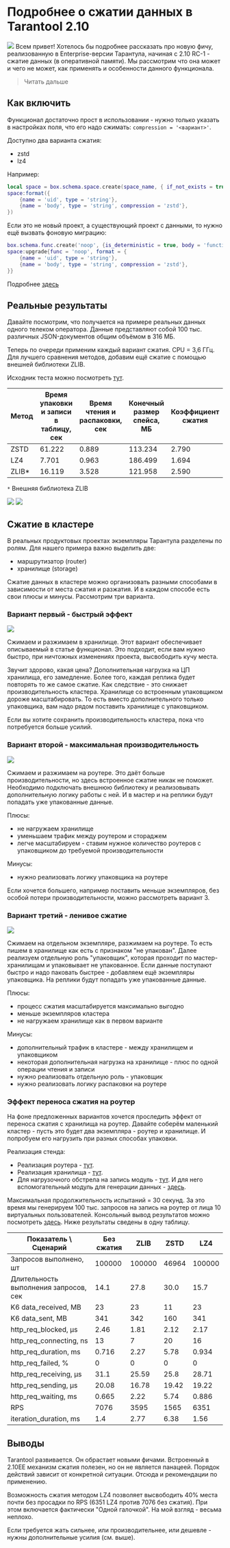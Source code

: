 # Подробнее о сжатии данных в Tarantool 2.10
![](1_2.png)
Всем привет! Хотелось бы подробнее рассказать про новую фичу, реализованную в Enterprise-версии
Тарантула, начиная с 2.10 RC-1 - сжатие данных (в оперативной памяти). Мы рассмотрим
что она может и чего не может, как применять и особенности данного функционала.

> Читать дальше

## Как включить
Функционал достаточно прост в использовании - нужно только указать в настройках
поля, что его надо сжимать: `compression = '<вариант>'`.

Доступно два варианта сжатия:
* zstd
* lz4

Например:
```lua
local space = box.schema.space.create(space_name, { if_not_exists = true })
space:format({
    {name = 'uid', type = 'string'},
    {name = 'body', type = 'string', compression = 'zstd'},
})
```

Если это не новый проект, а существующий проект с данными, то нужно ещё вызвать фоновую
миграцию:
```lua
box.schema.func.create('noop', {is_deterministic = true, body = 'function(t) return t end'})
space:upgrade{func = 'noop', format = {
    {name = 'uid', type = 'string'},
    {name = 'body', type = 'string', compression = 'zstd'},
}}
```

Подробнее [здесь](https://www.tarantool.io/en/enterprise_doc/tuple_compression/)

## Реальные результаты
Давайте посмотрим, что получается на примере реальных данных одного телеком оператора.
Данные представляют собой 100 тыс. различных JSON-документов общим объёмом в 316 МБ.


Теперь по очереди применим каждый вариант сжатия. CPU = 3,6 ГГц. Для лучшего сравнения
методов, добавим ещё сжатие с помощью внешней библиотеки ZLIB.

Исходник теста можно посмотреть [тут](https://github.com/a1div0/habr-post-tnt-compress/blob/master/one_instance.lua).

| Метод | Время упаковки и записи в таблицу, сек | Время чтения и распаковки, сек | Конечный размер спейса, МБ | Коэффициент сжатия | Сжатие, % |
| ----- | ------ | ---- | ---- | ---- | ---- |
| ZSTD | 61.222 | 0.889 | 113.234 | 2.790 | 64.16 |
| LZ4 | 7.701 | 0.963 | 186.499 | 1.694 | 40.97 |
| ZLIB* | 16.119 | 3.528 | 121.958 | 2.590 | 61.40 |

`*` Внешняя библиотека ZLIB

![](5.png)
![](6.png)

## Сжатие в кластере
В реальных продуктовых проектах экземпляры Тарантула разделены по ролям. Для
нашего примера важно выделить две:
* маршрутизатор (router)
* хранилище (storage)

Сжатие данных в кластере можно организовать разными способами в зависимости от места сжатия и разжатия. И в каждом
способе есть свои плюсы и минусы. Рассмотрим три варианта.

### Вариант первый - быстрый эффект
![](4.png)

Сжимаем и разжимаем в хранилище. Этот вариант обеспечивает описываемый в статье
функционал. Это подходит, если вам нужно быстро, при ничтожных изменениях проекта, высвободить кучу
места.

Звучит здорово, какая цена? Дополнительная нагрузка на ЦП хранилища, его замедление. Более того,
каждая реплика будет повторять то же самое сжатие. Как следствие - это снижает производительность
кластера. Хранилище со встроенным упаковщиком дороже масштабировать. То есть вместо дополнительного
только упаковщика, вам надо рядом поставить хранилище с упаковщиком.

Если вы хотите сохранить производительность кластера, пока что потребуется больше усилий.

### Вариант второй - максимальная производительность
![](3.png)

Cжимаем и разжимаем на роутере. Это даёт больше производительности, но здесь встроенное сжатие никак
не поможет. Необходимо подключать внешнюю библиотеку и реализовывать дополнительную логику работы
с ней. И в мастер и на реплики будут попадать уже упакованные данные.

Плюсы:
* не нагружаем хранилище
* уменьшаем трафик между роутером и стораджем
* легче масштабируем - ставим нужное количество роутеров с упаковщиком до требуемой производительности

Минусы:
* нужно реализовать логику упаковщика на роутере

Если хочется большего, например поставить меньше экземпляров, без особой потери производительности,
можно рассмотреть вариант 3.

### Вариант третий - ленивое сжатие
![](2.png)

Сжимаем на отдельном экземпляре, разжимаем на роутере. То есть пишем в хранилище как есть с признаком
"не упакован". Далее реализуем отдельную роль "упаковщик", которая проходит по мастер-хранилищам и
упаковывает не упакованное. Если данные поступают быстро и надо паковать быстрее - добавляем ещё
экземпляры упаковщика. На реплики будут попадать уже упакованные данные.

Плюсы:
* процесс сжатия масштабируется максимально выгодно
* меньше экземпляров кластера
* не нагружаем хранилище как в первом варианте

Минусы:
* дополнительный трафик в кластере - между хранилищем и упаковщиком
* некоторая дополнительная нагрузка на хранилище - плюс по одной операции чтения и записи
* нужно реализовать отдельную роль - упаковщик
* нужно реализовать логику распаковки на роутере

### Эффект переноса сжатия на роутер
На фоне предложенных вариантов хочется проследить эффект от переноса сжатия
с хранилища на роутер. Давайте соберём маленький кластер - пусть это будет два экземпляра - роутер и
хранилище. И попробуем его нагрузить при разных способах упаковки.

Реализация стенда:
* Реализация роутера - [тут](https://github.com/a1div0/habr-post-tnt-compress/blob/master/router.lua).
* Реализация хранилища - [тут](https://github.com/a1div0/habr-post-tnt-compress/blob/master/storage.lua).
* Для нагрузочного обстрела на запись модуль - [тут](https://github.com/a1div0/habr-post-tnt-compress/blob/master/k6-test-write.js).
И для него вспомогательный модуль для генерации данных - [здесь]().

Максимальная продолжительность испытаний = 30 секунд. За это время мы генерируем 100 тыс. запросов на запись на роутер 
от лица 10 виртуальных пользователей.
Консольный вывод результатов можно посмотреть [здесь](https://github.com/a1div0/habr-post-tnt-compress/blob/master/k6-results.md).
Ниже результаты сведены в одну таблицу.

| Показатель \ Сценарий                 | Без сжатия | ZLIB | ZSTD   | LZ4        |
|---------------------------------------|-----------|---|--------|------------|
| Запросов выполнено, шт                | 100000    | 100000 | 46964  | 100000     |
| Длительность выполнения запросов, сек | 14.1      | 27.8 | 30.0   | 15.7       |
| K6 data_received, MB                  | 23        | 23 | 11     | 23         |
| K6 data_sent, MB                      | 341       | 342 | 160    | 341        | 
| http_req_blocked, µs                  | 2.46      | 1.81 | 2.12   | 2.17       |
| http_req_connecting, ns               | 13        | 7 | 20     | 16         |
| http_req_duration, ms                 | 0.716     | 2.27 | 5.78   | 0.934 |
| http_req_failed, %                    | 0         | 0 | 0      | 0 |
| http_req_receiving, µs                | 31.1      | 25.59 | 25.8   | 28.71 |
| http_req_sending, µs                  | 20.08     | 16.78 | 19.42  | 19.22 | 
| http_req_waiting, ms                  | 0.665 | 2.22 | 5.74   | 0.886 |
| RPS                                   | 7076      | 3595 | 1565   | 6351 |
| iteration_duration, ms                | 1.4     | 2.77 | 6.38 | 1.56 |

## Выводы
Tarantool развивается. Он обрастает новыми фичами. Встроенный в 2.10EE механизм сжатия
полезен, но он не является панацеей. Порядок действий зависит от конкретной ситуации.
Отсюда и рекомендации по применению.

Возможность сжатия методом LZ4 позволяет высвободить 40% места почти без просадки по
RPS (6351 LZ4 против 7076 без сжатия). При этом включается фактически "Одной галочкой".
На мой взгляд - весьма неплохо.

Если требуется жать сильнее, или производительнее, или дешевле - нужны дополнительные усилия (см. выше).
